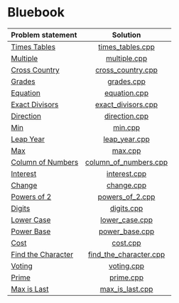 # Bluebook

|   Problem statement    |          Solution          |
|:-----------------------|:--------------------------:|
| [Times Tables][]       | [times_tables.cpp][]       |
| [Multiple][]           | [multiple.cpp][]           |
| [Cross Country][]      | [cross_country.cpp][]      |
| [Grades][]             | [grades.cpp][]             |
| [Equation][]           | [equation.cpp][]           |
| [Exact Divisors][]     | [exact_divisors.cpp][]     |
| [Direction][]          | [direction.cpp][]          |
| [Min][]                | [min.cpp][]                |
| [Leap Year][]          | [leap_year.cpp][]          |
| [Max][]                | [max.cpp][]                |
| [Column of Numbers][]  | [column_of_numbers.cpp][]  |
| [Interest][]           | [interest.cpp][]           |
| [Change][]             | [change.cpp][]             |
| [Powers of 2][]        | [powers_of_2.cpp][]        |
| [Digits][]             | [digits.cpp][]             |
| [Lower Case][]         | [lower_case.cpp][]         |
| [Power Base][]         | [power_base.cpp][]         |
| [Cost][]               | [cost.cpp][]               |
| [Find the Character][] | [find_the_character.cpp][] |
| [Voting][]             | [voting.cpp][]             |
| [Prime][]              | [prime.cpp][]              |
| [Max is Last][]        | [max_is_last.cpp][]        |

[Times Tables]:       http://wcipeg.com/problems/desc/P118EX4
[Multiple]:           http://wcipeg.com/problems/desc/p79ex5
[Cross Country]:      http://wcipeg.com/problems/desc/p100ex4
[Grades]:             http://wcipeg.com/problems/desc/p307ex7
[Equation]:           http://wcipeg.com/problems/desc/p84ex5
[Exact Divisors]:     http://wcipeg.com/problems/desc/p154ex8
[Direction]:          http://wcipeg.com/problems/desc/p108ex8
[Min]:                http://wcipeg.com/problems/desc/p287ex3
[Leap Year]:          http://wcipeg.com/problems/desc/p307ex9
[Max]:                http://wcipeg.com/problems/desc/p171ex6a
[Column of Numbers]:  http://wcipeg.com/problems/desc/p140ex3
[Interest]:           http://wcipeg.com/problems/desc/P124EX3
[Change]:             http://wcipeg.com/problems/desc/P109EX10
[Powers of 2]:        http://wcipeg.com/problems/desc/p129ex3
[Digits]:             http://wcipeg.com/problems/desc/p287ex5
[Lower Case]:         http://wcipeg.com/problems/desc/p299ex3
[Power Base]:         http://wcipeg.com/problems/desc/p124ex5
[Cost]:               http://wcipeg.com/problems/desc/p108ex7
[Find the Character]: http://wcipeg.com/problems/desc/p129ex5
[Voting]:             http://wcipeg.com/problems/desc/p184ex8
[Prime]:              http://wcipeg.com/problems/desc/p299ex4
[Max is Last]:        http://wcipeg.com/problems/desc/P118EX5

[times_tables.cpp]:       times_tables.cpp
[multiple.cpp]:           multiple.cpp
[cross_country.cpp]:      cross_country.cpp
[grades.cpp]:             grades.cpp
[equation.cpp]:           equation.cpp
[exact_divisors.cpp]:     exact_divisors.cpp
[direction.cpp]:          direction.cpp
[min.cpp]:                min.cpp
[leap_year.cpp]:          leap_year.cpp
[max.cpp]:                max.cpp
[column_of_numbers.cpp]:  column_of_numbers.cpp
[interest.cpp]:           interest.cpp
[change.cpp]:             change.cpp
[powers_of_2.cpp]:        powers_of_2.cpp
[digits.cpp]:             digits.cpp
[lower_case.cpp]:         lower_case.cpp
[power_base.cpp]:         power_base.cpp
[cost.cpp]:               cost.cpp
[find_the_character.cpp]: find_the_character.cpp
[voting.cpp]:             voting.cpp
[prime.cpp]:              prime.cpp
[max_is_last.cpp]:        max_is_last.cpp
